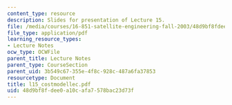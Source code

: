 ```yaml
---
content_type: resource
description: Slides for presentation of Lecture 15.
file: /media/courses/16-851-satellite-engineering-fall-2003/48d9bf8fdee0a10cafa7578bac23d73f_l15_costmodellec.pdf
file_type: application/pdf
learning_resource_types:
- Lecture Notes
ocw_type: OCWFile
parent_title: Lecture Notes
parent_type: CourseSection
parent_uid: 3b549c67-355e-4f8c-928c-487a6fa37853
resourcetype: Document
title: l15_costmodellec.pdf
uid: 48d9bf8f-dee0-a10c-afa7-578bac23d73f
---
```

